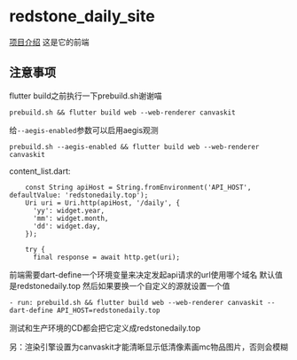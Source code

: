 # redstone_daily_site

[项目介绍](https://github.com/RedstoneDaily/redstone_daily)
这是它的前端

## 注意事项

flutter build之前执行一下prebuild.sh谢谢喵
```
prebuild.sh && flutter build web --web-renderer canvaskit
```
给`--aegis-enabled`参数可以启用aegis观测
```
prebuild.sh --aegis-enabled && flutter build web --web-renderer canvaskit
```

content_list.dart:
```
    const String apiHost = String.fromEnvironment('API_HOST', defaultValue: 'redstonedaily.top');
    Uri uri = Uri.http(apiHost, '/daily', {
      'yy': widget.year,
      'mm': widget.month,
      'dd': widget.day,
    });

    try {
      final response = await http.get(uri);
```
前端需要dart-define一个环境变量来决定发起api请求的url使用哪个域名
默认值是redstonedaily.top
然后如果要换一个自定义的源就设置一个值

```
- run: prebuild.sh && flutter build web --web-renderer canvaskit --dart-define API_HOST=redstonedaily.top
```
测试和生产环境的CD都会把它定义成redstonedaily.top

另：渲染引擎设置为canvaskit才能清晰显示低清像素画mc物品图片，否则会模糊